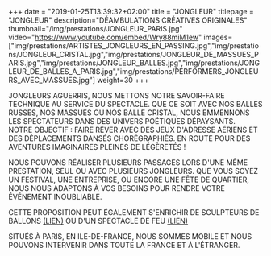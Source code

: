 +++
date = "2019-01-25T13:39:32+02:00"
title = "JONGLEUR"
titlepage = "JONGLEUR"
description="DÉAMBULATIONS CRÉATIVES ORIGINALES"
thumbnail="/img/prestations/JONGLEUR_PARIS.jpg"
video="https://www.youtube.com/embed/Wry88miM1ew"
images=["img/prestations/ARTISTES_JONGLEURS_EN_PASSING.jpg","img/prestations/JONGLEUR_CRISTAL.jpg","img/prestations/JONGLEUR_DE_MASSUES_PARIS.jpg","img/prestations/JONGLEUR_BALLES.jpg","img/prestations/JONGLEUR_DE_BALLES_A_PARIS.jpg","img/prestations/PERFORMERS_JONGLEURS_AVEC_MASSUES.jpg"]
weight=30
+++

JONGLEURS AGUERRIS, NOUS METTONS NOTRE SAVOIR-FAIRE TECHNIQUE AU SERVICE DU SPECTACLE. QUE CE SOIT AVEC NOS BALLES
RUSSES, NOS MASSUES OU NOS BALLE CRISTAL, NOUS EMMENNONS LES SPECTATEURS DANS DES UNIVERS POÉTIQUES DÉPAYSANTS.  
NOTRE OBJECTIF : FAIRE RÊVER AVEC DES JEUX D'ADRESSE AÉRIENS ET DES DÉPLACEMENTS DANSÉS CHORÉGRAPHIÉS.
EN ROUTE POUR DES AVENTURES IMAGINAIRES PLEINES DE LÉGÈRETÉS !

NOUS POUVONS RÉALISER PLUSIEURS PASSAGES LORS D'UNE MÊME PRESTATION, SEUL OU AVEC PLUSIEURS JONGLEURS. 
QUE VOUS SOYEZ UN FESTIVAL, UNE ENTREPRISE, OU ENCORE UNE FÊTE DE QUARTIER, NOUS NOUS ADAPTONS À VOS BESOINS POUR RENDRE
VOTRE ÉVÉNEMENT INOUBLIABLE.

CETTE PROPOSITION PEUT ÉGALEMENT S'ENRICHIR DE SCULPTEURS DE BALLONS [(LIEN)](https://www.manoel-artiste.fr/prestations/sculpteur%20de%20ballons/) OU D'UN SPECTACLE DE FEU [(LIEN)](https://www.manoel-artiste.fr/prestations/spectacle%20de%20feu/)

SITUÉS À PARIS, EN ILE-DE-FRANCE, NOUS SOMMES MOBILE ET NOUS POUVONS INTERVENIR DANS TOUTE LA FRANCE ET À L'ÉTRANGER.